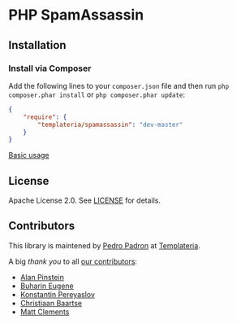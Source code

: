 PHP SpamAssassin
=====
## Installation

### Install via Composer

Add the following lines to your `composer.json` file and then run `php composer.phar install` or `php composer.phar update`:

```json
{
    "require": {
        "templateria/spamassassin": "dev-master"
    }
}
```

[Basic usage](docs/index.mkd)

## License

Apache License 2.0. See [LICENSE](LICENSE) for details.

## Contributors

This library is maintened by [Pedro Padron](https://github.com/ppadron) at [Templateria](https://templateria.com).

A big *thank you* to all [our contributors](https://github.com/templateria/php-spamassassin/graphs/contributors):

* [Alan Pinstein](https://github.com/apinstein)
* [Buharin Eugene](https://github.com/webeith)
* [Konstantin Pereyaslov](https://github.com/perk11)
* [Christiaan Baartse](https://github.com/christiaan)
* [Matt Clements](https://github.com/mattclements)

